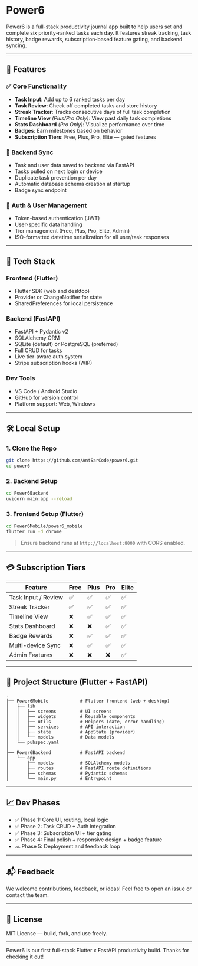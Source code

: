 # Power6

Power6 is a full-stack productivity journal app built to help users set and complete six priority-ranked tasks each day. It features streak tracking, task history, badge rewards, subscription-based feature gating, and backend syncing.

---

## 🚀 Features

### ✅ Core Functionality
- **Task Input**: Add up to 6 ranked tasks per day
- **Task Review**: Check off completed tasks and store history
- **Streak Tracker**: Tracks consecutive days of full task completion
- **Timeline View** *(Plus/Pro Only)*: View past daily task completions
- **Stats Dashboard** *(Pro Only)*: Visualize performance over time
- **Badges**: Earn milestones based on behavior
- **Subscription Tiers**: Free, Plus, Pro, Elite — gated features

### 🔁 Backend Sync
- Task and user data saved to backend via FastAPI
- Tasks pulled on next login or device
- Duplicate task prevention per day
- Automatic database schema creation at startup
- Badge sync endpoint

### 🔐 Auth & User Management
- Token-based authentication (JWT)
- User-specific data handling
- Tier management (Free, Plus, Pro, Elite, Admin)
- ISO-formatted datetime serialization for all user/task responses

---

## 🧱 Tech Stack

### Frontend (Flutter)
- Flutter SDK (web and desktop)
- Provider or ChangeNotifier for state
- SharedPreferences for local persistence

### Backend (FastAPI)
- FastAPI + Pydantic v2
- SQLAlchemy ORM
- SQLite (default) or PostgreSQL (preferred)
- Full CRUD for tasks
- Live tier-aware auth system
- Stripe subscription hooks (WIP)

### Dev Tools
- VS Code / Android Studio
- GitHub for version control
- Platform support: Web, Windows

---

## 🛠 Local Setup

### 1. Clone the Repo
```bash
git clone https://github.com/AntSarCode/power6.git
cd power6
```

### 2. Backend Setup
```bash
cd Power6Backend
uvicorn main:app --reload
```

### 3. Frontend Setup (Flutter)
```bash
cd Power6Mobile/power6_mobile
flutter run -d chrome
```

> Ensure backend runs at `http://localhost:8000` with CORS enabled.

---

## 💳 Subscription Tiers
| Feature                  | Free | Plus | Pro  | Elite |
|--------------------------|------|------|------|--------|
| Task Input / Review      | ✅   | ✅   | ✅   | ✅     |
| Streak Tracker           | ✅   | ✅   | ✅   | ✅     |
| Timeline View            | ❌   | ✅   | ✅   | ✅     |
| Stats Dashboard          | ❌   | ❌   | ✅   | ✅     |
| Badge Rewards            | ❌   | ✅   | ✅   | ✅     |
| Multi-device Sync        | ❌   | ✅   | ✅   | ✅     |
| Admin Features           | ❌   | ❌   | ❌   | ✅     |

---

## 📁 Project Structure (Flutter + FastAPI)
```
.
├── Power6Mobile            # Flutter frontend (web + desktop)
│   ├── lib
│   │   ├── screens         # UI screens
│   │   ├── widgets         # Reusable components
│   │   ├── utils           # Helpers (date, error handling)
│   │   ├── services        # API interaction
│   │   ├── state           # AppState (provider)
│   │   └── models          # Data models
│   └── pubspec.yaml
│
├── Power6Backend           # FastAPI backend
│   └── app
│       ├── models          # SQLAlchemy models
│       ├── routes          # FastAPI route definitions
│       ├── schemas         # Pydantic schemas
│       └── main.py         # Entrypoint
```

---

## 📈 Dev Phases
- ✅ Phase 1: Core UI, routing, local logic
- ✅ Phase 2: Task CRUD + Auth integration
- ✅ Phase 3: Subscription UI + tier gating
- ✅ Phase 4: Final polish + responsive design + badge feature
- 🔜 Phase 5: Deployment and feedback loop

---

## 📬 Feedback
We welcome contributions, feedback, or ideas! Feel free to open an issue or contact the team.

---

## 🪪 License
MIT License — build, fork, and use freely.

---

Power6 is our first full-stack Flutter x FastAPI productivity build. Thanks for checking it out!
